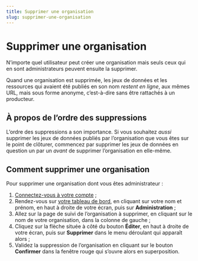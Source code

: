 ```yaml
---
title: Supprimer une organisation
slug: supprimer-une-organisation
---
```

# Supprimer une organisation

N’importe quel utilisateur peut créer une organisation mais seuls ceux qui en sont administrateurs peuvent ensuite la supprimer.

Quand une organisation est supprimée, les jeux de données et les ressources qui avaient été publiés en son nom _restent en ligne_, aux mêmes URL, mais sous forme anonyme, c’est-à-dire sans être rattachés à un producteur.

## À propos de l’ordre des suppressions

L’ordre des suppressions a son importance. Si vous souhaitez _aussi_ supprimer les jeux de données publiés par l’organisation que vous êtes sur le point de clôturer, commencez par supprimer les jeux de données en question un par un _avant_ de supprimer l’organisation en elle-même.

## Comment supprimer une organisation

Pour supprimer une organisation dont vous êtes administrateur :

1. [Connectez-vous à votre compte](https://www.data.gouv.fr/fr/login) ;
2. Rendez-vous sur [votre tableau de bord](https://www.data.gouv.fr/fr/admin/), en cliquant sur votre nom et prénom, en haut à droite de votre écran, puis sur **Administration** ;
3. Allez sur la page de suivi de l’organisation à supprimer, en cliquant sur le nom de votre organisation, dans la colonne de gauche ;
4. Cliquez sur la flèche située à côté du bouton **Éditer**, en haut à droite de votre écran, puis sur **Supprimer** dans le menu déroulant qui apparaît alors ;
5. Validez la suppression de l’organisation en cliquant sur le bouton **Confirmer** dans la fenêtre rouge qui s’ouvre alors en superposition.
